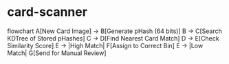 # card-scanner

flowchart 
    A[New Card Image] -> B[Generate pHash (64 bits)]
    B -> C[Search KDTree of Stored pHashes]
    C -> D[Find Nearest Card Match]
    D -> E[Check Similarity Score]
    E -> |High Match| F[Assign to Correct Bin]
    E -> |Low Match| G[Send for Manual Review]
